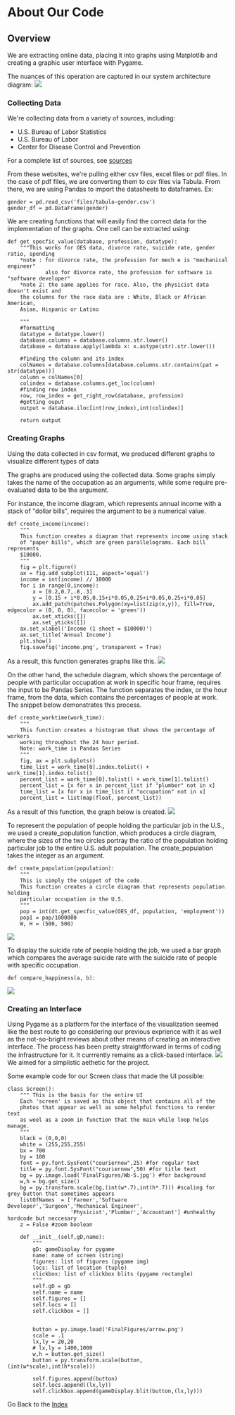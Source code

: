 # About Our Code

## Overview
We are extracting online data, placing it into graphs using Matplotlib and creating a graphic user interface with Pygame.

The nuances of this operation are captured in our system architecture diagram:
![](./final_system_architecture-1.png)

### Collecting Data
We're collecting data from a variety of sources, including:
- U.S. Bureau of Labor Statistics
- U.S. Bureau of Labor
- Center for Disease Control and Prevention

For a complete list of sources, see [sources](Sources.md)

From these websites, we're pulling either csv files, excel files or pdf files. In the case of pdf files, we are converting them to csv files via Tabula.
From there, we are using Pandas to import the datasheets to dataframes. Ex:
```
gender = pd.read_csv('files/tabula-gender.csv')
gender_df = pd.DataFrame(gender)
```
We are creating functions that will easily find the correct data for the implementation of the graphs. One cell can be extracted using:
```
def get_specfic_value(database, profession, datatype):
    """This works for OES data, divorce rate, suicide rate, gender ratio, spending
    *note : for divorce rate, the profession for mech e is "mechanical engineer"
            also for divorce rate, the profession for software is "software developer"
    *note 2: the same applies for race. Also, the physicist data doesn't exist and
    the columns for the race data are : White, Black or African American,
    Asian, Hispanic or Latino

    """
    #formatting
    datatype = datatype.lower()
    database.columns = database.columns.str.lower()
    database = database.apply(lambda x: x.astype(str).str.lower())

    #finding the column and its index
    colNames = database.columns[database.columns.str.contains(pat = str(datatype))]
    column = colNames[0]
    colindex = database.columns.get_loc(column)
    #finding row index
    row, row_index = get_right_row(database, profession)
    #getting ouput
    output = database.iloc[int(row_index),int(colindex)]

    return output

```

### Creating Graphs
Using the data collected in csv format, we produced different graphs to visualize different types of data

The graphs are produced using the collected data. Some graphs simply takes the name of the occupation as an arguments, while some require pre-evaluated data to be the argument.

For instance, the income diagram, which represents annual income with a stack of "dollar bills", requires the argument to be a numerical value.

```
def create_income(income):
    """
    This function creates a diagram that represents income using stack
    of "paper bills", which are green parallelograms. Each bill represents
    $10000.
    """
    fig = plt.figure()
    ax = fig.add_subplot(111, aspect='equal')
    income = int(income) // 10000
    for i in range(0,income):
        x = [0.2,0.7,.8,.3]
        y = [0.15 + i*0.05,0.15+i*0.05,0.25+i*0.05,0.25+i*0.05]
        ax.add_patch(patches.Polygon(xy=list(zip(x,y)), fill=True, edgecolor = (0, 0, 0), facecolor = 'green'))
        ax.set_xticks([])
        ax.set_yticks([])
    ax.set_xlabel('Income (1 sheet = $10000)')
    ax.set_title('Annual Income')
    plt.show()
    fig.savefig('income.png', transparent = True)

```
As a result, this function generates graphs like this.
![]({{"income.png"|absolute_url}})

On the other hand, the schedule diagram, which shows the percentage of people with particular occupation at work in specific hour frame, requires the input to be Pandas Series. The function separates the index, or the hour frame, from the data, which contains the percentages of people at work. The snippet below demonstrates this process.

```
def create_worktime(work_time):
    """
    This function creates a histogram that shows the percentage of workers
    working throughout the 24 hour period.
    Note: work_time is Pandas Series
    """
    fig, ax = plt.subplots()
    time_list = work_time[0].index.tolist() + work_time[1].index.tolist()
    percent_list = work_time[0].tolist() + work_time[1].tolist()
    percent_list = [x for x in percent_list if "plumber" not in x]
    time_list = [x for x in time_list if "occupation" not in x]
    percent_list = list(map(float, percent_list))

```

As a result of this function, the graph below is created.
![]({{"Pie_Chart.png"|absolute_url}})

To represent the population of people holding the particular job in the U.S., we used a create_population function, which produces a circle diagram, where the sizes of the two circles portray the ratio of the population holding particular job to the entire U.S. adult population. The create_population takes the integer as an argument.

```
def create_population(population):
    """
    This is simply the snippet of the code.
    This function creates a circle diagram that represents population holding
    particular occupation in the U.S.
    """
    pop = int(dt.get_specfic_value(OES_df, population, 'employment'))
    pop1 = pop/1000000
    W, H = (500, 500)
```

![]({{"Population_circle_diagram.png"|absolute_url}})

To display the suicide rate of people holding the job, we used a bar graph which compares the average suicide rate with the suicide rate of people with specific occupation.

```
def compare_happiness(a, b):
```


![]({{"Suicide_Rate.png"|absolute_url}})


### Creating an Interface
Using Pygame as a platform for the interface of the visualization seemed like the best route to go considering our previous exprience with it as well as the not-so-bright reviews about other means of creating an interactive interface. The process has been pretty straightforward in terms of coding the infrastructure for it. It currrently remains as a click-based interface. 
![](./UI_pic.png)
We aimed for a simplistic aethetic for the project.

Some example code for our Screen class that made the UI possible:

```
class Screen():
    """ This is the basis for the entire UI
    Each 'screen' is saved as this object that contains all of the
    photos that appear as well as some helpful functions to render text
    as weel as a zoom in function that the main while loop helps manage.
    """
    black = (0,0,0)
    white = (255,255,255)
    bx = 700
    by = 100
    font = py.font.SysFont("couriernew",25) #for regular text
    title = py.font.SysFont("couriernew",50) #for title text
    bg = py.image.load('FinalFigures/Wb-5.jpg') #for background
    w,h = bg.get_size()
    bg = py.transform.scale(bg,(int(w*.7),int(h*.7))) #scaling for grey button that sometimes appears
    listOfNames  = ['Farmer','Software Developer','Surgeon','Mechanical Engineer',
                    'Physicist','Plumber','Accountant'] #unhealthy hardcode but neccesary 
    z = False #zoom boolean

    def __init__(self,gD,name):
        """
        gD: gameDisplay for pygame
        name: name of screen (string)
        figures: list of figures (pygame img)
        locs: list of location (tuple)
        clickbox: list of clickbox blits (pygame rectangle)
        """
        self.gD = gD
        self.name = name
        self.figures = []
        self.locs = []
        self.clickbox = []


        button = py.image.load('FinalFigures/arrow.png')
        scale = .1
        lx,ly = 20,20
        # lx,ly = 1400,1000
        w,h = button.get_size()
        button = py.transform.scale(button,(int(w*scale),int(h*scale)))

        self.figures.append(button)
        self.locs.append((lx,ly))
        self.clickbox.append(gameDisplay.blit(button,(lx,ly)))
```


Go Back to the [Index](index.md)
